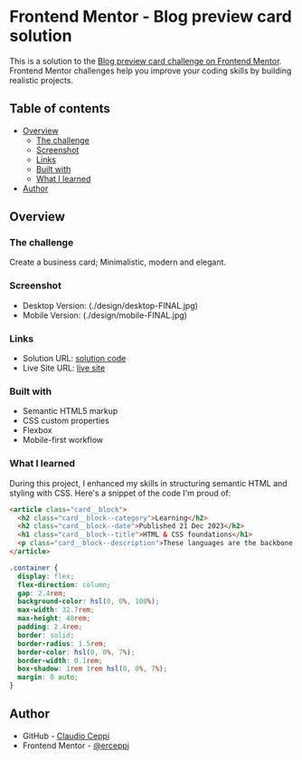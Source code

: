 # Frontend Mentor - Blog preview card solution

This is a solution to the [Blog preview card challenge on Frontend Mentor](https://www.frontendmentor.io/challenges/blog-preview-card-ckPaj01IcS). Frontend Mentor challenges help you improve your coding skills by building realistic projects.

## Table of contents

- [Overview](#overview)
    - [The challenge](#the-challenge)
    - [Screenshot](#screenshot)
    - [Links](#links)
    - [Built with](#built-with)
    - [What I learned](#what-i-learned)
- [Author](#author)

## Overview

### The challenge

Create a business card; Minimalistic, modern and elegant.

### Screenshot

- Desktop Version: (./design/desktop-FINAL.jpg)
- Mobile Version: (./design/mobile-FINAL.jpg)

### Links

- Solution URL: [solution code](https://github.com/erceppi/blog-preview-card)
- Live Site URL: [live site](http://erceppi.github.io/blog-preview-card/)

### Built with

- Semantic HTML5 markup
- CSS custom properties
- Flexbox
- Mobile-first workflow

### What I learned

During this project, I enhanced my skills in structuring semantic HTML and styling with CSS. Here's a snippet of the code I'm proud of:

```html
<article class="card__block">
  <h2 class="card__block--category">Learning</h2>
  <h2 class="card__block--date">Published 21 Dec 2023</h2>
  <h1 class="card__block--title">HTML & CSS foundations</h1>
  <p class="card__block--description">These languages are the backbone of every website, defining structure, content, and presentation.</p>
</article>
```

```css
.container {
  display: flex;
  flex-direction: column;
  gap: 2.4rem;
  background-color: hsl(0, 0%, 100%);
  max-width: 32.7rem;
  max-height: 48rem;
  padding: 2.4rem;
  border: solid;
  border-radius: 1.5rem;
  border-color: hsl(0, 0%, 7%);
  border-width: 0.1rem;
  box-shadow: 1rem 1rem hsl(0, 0%, 7%);
  margin: 0 auto;
}
```

## Author

- GitHub - [Claudio Ceppi](https://github.com/erceppi)
- Frontend Mentor - [@erceppi](https://www.frontendmentor.io/profile/erceppi)

